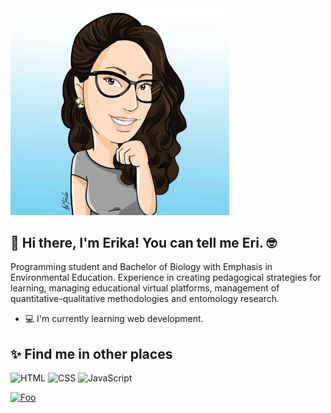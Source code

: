 <img src="assets/img/sticker-Erika.jpg" alt="sticker" width="350"/>

## 👋 Hi there, I'm Erika! You can tell me Eri. 🤓

Programming student and Bachelor of Biology with Emphasis in Environmental Education. Experience in creating pedagogical strategies for learning, managing educational virtual platforms, management of quantitative-qualitative methodologies and entomology research.

* 💻 I'm currently learning web development.

## ✨ Find me in other places

![HTML](https://img.shields.io/badge/HTML5-E34F26?style=for-the-badge&logo=html5&logoColor=white) 
![CSS](https://img.shields.io/badge/CSS3-1572B6?style=for-the-badge&logo=css3&logoColor=white)
![JavaScript](https://img.shields.io/badge/JavaScript-323330?style=for-the-badge&logo=javascript&logoColor=F7DF1E) 

[![Foo](https://img.shields.io/badge/LinkedIn-0077B5?style=for-the-badge&logo=linkedin&logoColor=white)](https://www.linkedin.com/in/erika-nathaly-bernal-morales/)
